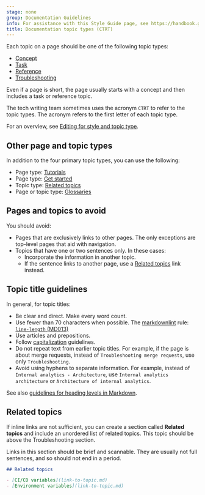 ```yaml
---
stage: none
group: Documentation Guidelines
info: For assistance with this Style Guide page, see https://handbook.gitlab.com/handbook/product/ux/technical-writing/#assignments-to-other-projects-and-subjects.
title: Documentation topic types (CTRT)
---
```


Each topic on a page should be one of the following topic types:

- [Concept](concept.md)
- [Task](task.md)
- [Reference](reference.md)
- [Troubleshooting](troubleshooting.md)

Even if a page is short, the page usually starts with a concept and then
includes a task or reference topic.

The tech writing team sometimes uses the acronym `CTRT` to refer to the topic types.
The acronym refers to the first letter of each topic type.

<i class="fa-youtube-play" aria-hidden="true"></i>
For an overview, see [Editing for style and topic type](https://youtu.be/HehnjPgPWb0).
<!-- Video published on 2021-06-06 -->

## Other page and topic types

In addition to the four primary topic types, you can use the following:

- Page type: [Tutorials](tutorial.md)
- Page type: [Get started](get_started.md)
- Topic type: [Related topics](#related-topics)
- Page or topic type: [Glossaries](glossary.md)

## Pages and topics to avoid

You should avoid:

- Pages that are exclusively links to other pages. The only exceptions are
  top-level pages that aid with navigation.
- Topics that have one or two sentences only. In these cases:
  - Incorporate the information in another topic.
  - If the sentence links to another page, use a [Related topics](#related-topics) link instead.

## Topic title guidelines

In general, for topic titles:

- Be clear and direct. Make every word count.
- Use fewer than 70 characters when possible. The [markdownlint](../testing/markdownlint.md) rule:
  [`line-length` (MD013)](https://gitlab.com/gitlab-org/gitlab/-/blob/master/.markdownlint-cli2.yaml)
- Use articles and prepositions.
- Follow [capitalization](../styleguide/_index.md#topic-titles) guidelines.
- Do not repeat text from earlier topic titles. For example, if the page is about merge requests,
  instead of `Troubleshooting merge requests`, use only `Troubleshooting`.
- Avoid using hyphens to separate information.
  For example, instead of `Internal analytics - Architecture`, use `Internal analytics architecture` or `Architecture of internal analytics`.

See also [guidelines for heading levels in Markdown](../styleguide/_index.md#heading-levels-in-markdown).

## Related topics

If inline links are not sufficient, you can create a section called **Related topics**
and include an unordered list of related topics. This topic should be above the Troubleshooting section.

Links in this section should be brief and scannable. They are usually not
full sentences, and so should not end in a period.

```markdown
## Related topics

- [CI/CD variables](link-to-topic.md)
- [Environment variables](link-to-topic.md)
```

